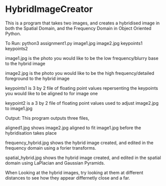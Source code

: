 # HybridImageCreator
This is a program that takes two images, and creates a hybridised image in both the Spatial Domain, and the Frequency Domain in Object Oriented Python.

To Run:
python3 assignment1.py image1.jpg image2.jpg keypoints1 keypoints2

image1.jpg is the photo you would like to be the low frequency/blurry base to the hybrid image

image2.jpg is the photo you would like to be the high frequency/detailed foreground to the hybrid image

keypoints1 is 3 by 2 file of floating point values repersenting the keypoints you would like to be aligned to for image one

keypoint2 is a 3 by 2 file of floating point values used to adjust image2.jpg to image1.jpg

Output:
This program outputs three files,

aligned1.jpg shows image2.jpg aligned to fit image1.jpg before the hybridisation takes place

frequency_hybrid.jpg shows the hybrid image created, and edited in the frequency domain using a forier transforms.

spatial_hybrid.jpg shows the hybrid image created, and edited in the spatial domain using LaPlacian and Gaussian Pyramids.

When Looking at the hybrid images, try looking at them at different distances to see how they appear differnetly close and a far. 


